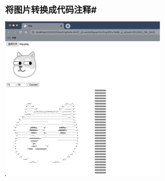 # 将图片转换成代码注释#
<img src="https://github.com/LeeYouRan/img2notes/blob/main/%E6%88%AA%E5%B1%8F2022-03-23%2000.12.55.png" alt="show" />
